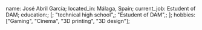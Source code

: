 name: José Abril García;
located_in: Málaga, Spain;
current_job: Estudent of DAM;
education:;
  [;
    "technical high school",;
    "Estudent of DAM",;
  ];
hobbies: ["Gaming", "Cinema", "3D printing", "3D design"];
